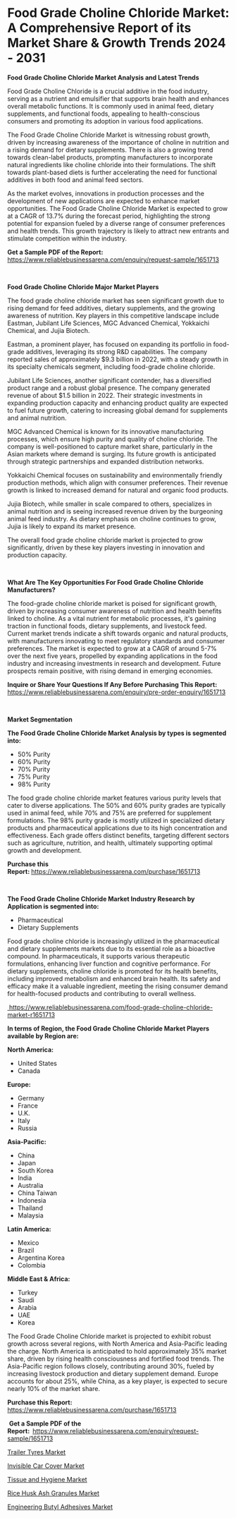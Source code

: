 <p><h1>Food Grade Choline Chloride Market: A Comprehensive Report of its Market Share & Growth Trends 2024 - 2031</h1></p><p><strong>Food Grade Choline Chloride Market Analysis and Latest Trends</strong></p>
<p><p>Food Grade Choline Chloride is a crucial additive in the food industry, serving as a nutrient and emulsifier that supports brain health and enhances overall metabolic functions. It is commonly used in animal feed, dietary supplements, and functional foods, appealing to health-conscious consumers and promoting its adoption in various food applications.</p><p>The Food Grade Choline Chloride Market is witnessing robust growth, driven by increasing awareness of the importance of choline in nutrition and a rising demand for dietary supplements. There is also a growing trend towards clean-label products, prompting manufacturers to incorporate natural ingredients like choline chloride into their formulations. The shift towards plant-based diets is further accelerating the need for functional additives in both food and animal feed sectors.</p><p>As the market evolves, innovations in production processes and the development of new applications are expected to enhance market opportunities. The Food Grade Choline Chloride Market is expected to grow at a CAGR of 13.7% during the forecast period, highlighting the strong potential for expansion fueled by a diverse range of consumer preferences and health trends. This growth trajectory is likely to attract new entrants and stimulate competition within the industry.</p></p>
<p><strong>Get a Sample PDF of the Report:&nbsp;</strong> <a href="https://www.reliablebusinessarena.com/enquiry/request-sample/1651713?utm_campaign=1332&utm_medium=2&utm_source=Github&utm_content=ia&utm_term=27092024&utm_id=food-grade-choline-chloride">https://www.reliablebusinessarena.com/enquiry/request-sample/1651713</a></p>
<p>&nbsp;</p>
<p><strong>Food Grade Choline Chloride Major Market Players</strong></p>
<p><p>The food grade choline chloride market has seen significant growth due to rising demand for feed additives, dietary supplements, and the growing awareness of nutrition. Key players in this competitive landscape include Eastman, Jubilant Life Sciences, MGC Advanced Chemical, Yokkaichi Chemical, and Jujia Biotech.</p><p>Eastman, a prominent player, has focused on expanding its portfolio in food-grade additives, leveraging its strong R&D capabilities. The company reported sales of approximately $9.3 billion in 2022, with a steady growth in its specialty chemicals segment, including food-grade choline chloride.</p><p>Jubilant Life Sciences, another significant contender, has a diversified product range and a robust global presence. The company generated revenue of about $1.5 billion in 2022. Their strategic investments in expanding production capacity and enhancing product quality are expected to fuel future growth, catering to increasing global demand for supplements and animal nutrition.</p><p>MGC Advanced Chemical is known for its innovative manufacturing processes, which ensure high purity and quality of choline chloride. The company is well-positioned to capture market share, particularly in the Asian markets where demand is surging. Its future growth is anticipated through strategic partnerships and expanded distribution networks.</p><p>Yokkaichi Chemical focuses on sustainability and environmentally friendly production methods, which align with consumer preferences. Their revenue growth is linked to increased demand for natural and organic food products.</p><p>Jujia Biotech, while smaller in scale compared to others, specializes in animal nutrition and is seeing increased revenue driven by the burgeoning animal feed industry. As dietary emphasis on choline continues to grow, Jujia is likely to expand its market presence.</p><p>The overall food grade choline chloride market is projected to grow significantly, driven by these key players investing in innovation and production capacity.</p></p>
<p>&nbsp;</p>
<p><strong>What Are The Key Opportunities For Food Grade Choline Chloride Manufacturers?</strong></p>
<p><p>The food-grade choline chloride market is poised for significant growth, driven by increasing consumer awareness of nutrition and health benefits linked to choline. As a vital nutrient for metabolic processes, it's gaining traction in functional foods, dietary supplements, and livestock feed. Current market trends indicate a shift towards organic and natural products, with manufacturers innovating to meet regulatory standards and consumer preferences. The market is expected to grow at a CAGR of around 5-7% over the next five years, propelled by expanding applications in the food industry and increasing investments in research and development. Future prospects remain positive, with rising demand in emerging economies.</p></p>
<p><strong>Inquire or Share Your Questions If Any Before Purchasing This Report:</strong> <a href="https://www.reliablebusinessarena.com/enquiry/pre-order-enquiry/1651713?utm_campaign=1332&utm_medium=2&utm_source=Github&utm_content=ia&utm_term=27092024&utm_id=food-grade-choline-chloride">https://www.reliablebusinessarena.com/enquiry/pre-order-enquiry/1651713</a></p>
<p>&nbsp;</p>
<p><strong>Market Segmentation</strong></p>
<p><strong>The Food Grade Choline Chloride Market Analysis by types is segmented into:</strong></p>
<p><ul><li>50% Purity</li><li>60% Purity</li><li>70% Purity</li><li>75% Purity</li><li>98% Purity</li></ul></p>
<p><p>The food grade choline chloride market features various purity levels that cater to diverse applications. The 50% and 60% purity grades are typically used in animal feed, while 70% and 75% are preferred for supplement formulations. The 98% purity grade is mostly utilized in specialized dietary products and pharmaceutical applications due to its high concentration and effectiveness. Each grade offers distinct benefits, targeting different sectors such as agriculture, nutrition, and health, ultimately supporting optimal growth and development.</p></p>
<p><strong>Purchase this Report:&nbsp;</strong><a href="https://www.reliablebusinessarena.com/purchase/1651713?utm_campaign=1332&utm_medium=2&utm_source=Github&utm_content=ia&utm_term=27092024&utm_id=food-grade-choline-chloride">https://www.reliablebusinessarena.com/purchase/1651713</a></p>
<p>&nbsp;</p>
<p><strong>The Food Grade Choline Chloride Market Industry Research by Application is segmented into:</strong></p>
<p><ul><li>Pharmaceutical</li><li>Dietary Supplements</li></ul></p>
<p><p>Food grade choline chloride is increasingly utilized in the pharmaceutical and dietary supplements markets due to its essential role as a bioactive compound. In pharmaceuticals, it supports various therapeutic formulations, enhancing liver function and cognitive performance. For dietary supplements, choline chloride is promoted for its health benefits, including improved metabolism and enhanced brain health. Its safety and efficacy make it a valuable ingredient, meeting the rising consumer demand for health-focused products and contributing to overall wellness.</p></p>
<p><a href="https://www.reliablebusinessarena.com/food-grade-choline-chloride-market-r1651713?utm_campaign=1332&utm_medium=2&utm_source=Github&utm_content=ia&utm_term=27092024&utm_id=food-grade-choline-chloride">&nbsp;https://www.reliablebusinessarena.com/food-grade-choline-chloride-market-r1651713</a></p>
<p><strong>In terms of Region, the Food Grade Choline Chloride Market Players available by Region are:</strong></p>
<p>
    <p> <strong> North America: </strong>
        <ul>
            <li>United States</li>
            <li>Canada</li>
        </ul>
        </p> 
    <p> <strong> Europe: </strong>
        <ul>
            <li>Germany</li>
            <li>France</li>
            <li>U.K.</li>
            <li>Italy</li>
            <li>Russia</li>
        </ul>
        </p> 
    <p> <strong> Asia-Pacific: </strong>
        <ul>
            <li>China</li>
            <li>Japan</li>
            <li>South Korea</li>
            <li>India</li>
            <li>Australia</li>
            <li>China Taiwan</li>
            <li>Indonesia</li>
            <li>Thailand</li>
            <li>Malaysia</li>
        </ul>
        </p> 
    <p> <strong> Latin America: </strong>
        <ul>
            <li>Mexico</li>
            <li>Brazil</li>
            <li>Argentina Korea</li>
            <li>Colombia</li>
        </ul>
        </p> 
    <p> <strong> Middle East & Africa: </strong>
        <ul>
            <li>Turkey</li>
            <li>Saudi</li>
            <li>Arabia</li>
            <li>UAE</li>
            <li>Korea</li>
        </ul>
    </p>
    </p>
<p><p>The Food Grade Choline Chloride market is projected to exhibit robust growth across several regions, with North America and Asia-Pacific leading the charge. North America is anticipated to hold approximately 35% market share, driven by rising health consciousness and fortified food trends. The Asia-Pacific region follows closely, contributing around 30%, fueled by increasing livestock production and dietary supplement demand. Europe accounts for about 25%, while China, as a key player, is expected to secure nearly 10% of the market share.</p></p>
<p><strong>Purchase this Report: </strong><a href="https://www.reliablebusinessarena.com/purchase/1651713?utm_campaign=1332&utm_medium=2&utm_source=Github&utm_content=ia&utm_term=27092024&utm_id=food-grade-choline-chloride">https://www.reliablebusinessarena.com/purchase/1651713</a></p>
<p>&nbsp;<strong>Get a Sample PDF of the Report:&nbsp;&nbsp;</strong><a href="https://www.reliablebusinessarena.com/enquiry/request-sample/1651713?utm_campaign=1332&utm_medium=2&utm_source=Github&utm_content=ia&utm_term=27092024&utm_id=food-grade-choline-chloride">https://www.reliablebusinessarena.com/enquiry/request-sample/1651713</a></p>
<p><strong></strong></p>
<p><p><a href="https://issuu.com/reportprime-2/docs/trailer-tyres-market-size-2030.pptx_e86b143db30ca6?utm_campaign=1332&utm_medium=2&utm_source=Github&utm_content=ia&utm_term=27092024&utm_id=food-grade-choline-chloride">Trailer Tyres Market</a></p><p><a href="https://www.linkedin.com/pulse/global-invisible-car-cover-industry-research-report-competitive-ld9nc?utm_campaign=1332&utm_medium=2&utm_source=Github&utm_content=ia&utm_term=27092024&utm_id=food-grade-choline-chloride">Invisible Car Cover Market</a></p><p><a href="https://issuu.com/reportprime-2/docs/tissue-and-hygiene-market-size-2030_13b7f9d50aa0c2?utm_campaign=1332&utm_medium=2&utm_source=Github&utm_content=ia&utm_term=27092024&utm_id=food-grade-choline-chloride">Tissue and Hygiene Market</a></p><p><a href="https://www.linkedin.com/pulse/rice-husk-ash-granules-industry-analysis-report-its-market-size-ysqkc?utm_campaign=1332&utm_medium=2&utm_source=Github&utm_content=ia&utm_term=27092024&utm_id=food-grade-choline-chloride">Rice Husk Ash Granules Market</a></p><p><a href="https://github.com/luckyshygirl/Market-Research-Report-List-6/blob/main/engineering-butyl-adhesives-market.md?utm_campaign=1332&utm_medium=2&utm_source=Github&utm_content=ia&utm_term=27092024&utm_id=food-grade-choline-chloride">Engineering Butyl Adhesives Market</a></p></p>